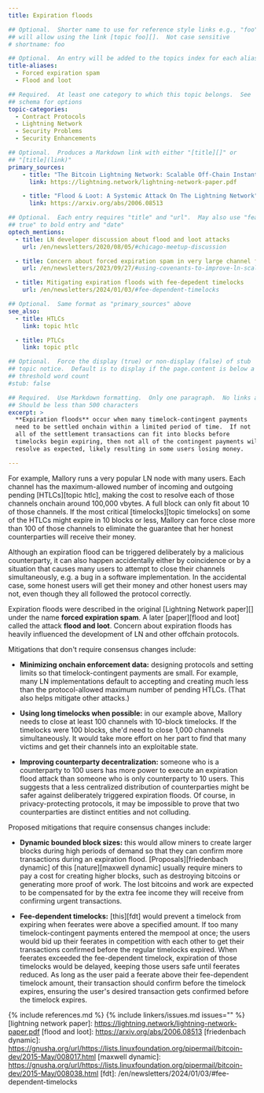 ```yaml
---
title: Expiration floods

## Optional.  Shorter name to use for reference style links e.g., "foo"
## will allow using the link [topic foo][].  Not case sensitive
# shortname: foo

## Optional.  An entry will be added to the topics index for each alias
title-aliases:
  - Forced expiration spam
  - Flood and loot

## Required.  At least one category to which this topic belongs.  See
## schema for options
topic-categories:
  - Contract Protocols
  - Lightning Network
  - Security Problems
  - Security Enhancements

## Optional.  Produces a Markdown link with either "[title][]" or
## "[title](link)"
primary_sources:
    - title: "The Bitcoin Lightning Network: Scalable Off-Chain Instant Payments"
      link: https://lightning.network/lightning-network-paper.pdf

    - title: "Flood & Loot: A Systemic Attack On The Lightning Network"
      link: https://arxiv.org/abs/2006.08513

## Optional.  Each entry requires "title" and "url".  May also use "feature:
## true" to bold entry and "date"
optech_mentions:
  - title: LN developer discussion about flood and loot attacks
    url: /en/newsletters/2020/08/05/#chicago-meetup-discussion

  - title: Concern about forced expiration spam in very large channel factories
    url: /en/newsletters/2023/09/27/#using-covenants-to-improve-ln-scalability

  - title: Mitigating expiration floods with fee-depedent timelocks
    url: /en/newsletters/2024/01/03/#fee-dependent-timelocks

## Optional.  Same format as "primary_sources" above
see_also:
  - title: HTLCs
    link: topic htlc

  - title: PTLCs
    link: topic ptlc

## Optional.  Force the display (true) or non-display (false) of stub
## topic notice.  Default is to display if the page.content is below a
## threshold word count
#stub: false

## Required.  Use Markdown formatting.  Only one paragraph.  No links allowed.
## Should be less than 500 characters
excerpt: >
  **Expiration floods** occur when many timelock-contingent payments
  need to be settled onchain within a limited period of time.  If not
  all of the settlement transactions can fit into blocks before
  timelocks begin expiring, then not all of the contingent payments will
  resolve as expected, likely resulting in some users losing money.

---
```

For example, Mallory runs a very popular LN node with many users.  Each
channel has the maximum-allowed number of incoming and outgoing pending
[HTLCs][topic htlc], making the cost to resolve each of those channels
onchain around 100,000 vbytes.  A full block can only fit about 10 of
those channels.  If the most critical [timelocks][topic timelocks] on
some of the HTLCs might expire in 10 blocks or less, Mallory can force
close more than 100 of those channels to eliminate the guarantee that
her honest counterparties will receive their money.

Although an expiration flood can be triggered deliberately by a
malicious counterparty, it can also happen accidentally either by
coincidence or by a situation that causes many users to attempt to close
their channels simultaneously, e.g. a bug in a software implementation.
In the accidental case, some honest users will get their money and other
honest users may not, even though they all followed the protocol
correctly.

Expiration floods were described in the original [Lightning Network
paper][] under the name **forced expiration spam**.  A later
[paper][flood and loot] called the attack **flood and loot**.  Concern
about expiration floods has heavily influenced the development of LN and
other offchain protocols.

Mitigations that don't require consensus changes include:

- **Minimizing onchain enforcement data:** designing protocols and
  setting limits so that timelock-contingent payments are small.  For
  example, many LN implementations default to accepting and creating
  much less than the protocol-allowed maximum number of pending HTLCs.
  (That also helps mitigate other attacks.)

- **Using long timelocks when possible:** in our example above, Mallory
  needs to close at least 100 channels with 10-block timelocks.  If the
  timelocks were 100 blocks, she'd need to close 1,000 channels
  simultaneously.  It would take more effort on her part to find that
  many victims and get their channels into an exploitable state.

- **Improving counterparty decentralization:** someone who is a
  counterparty to 100 users has more power to execute an expiration
  flood attack than someone who is only counterparty to 10 users.
  This suggests that a less centralized distribution of counterparties
  might be safer against deliberately triggered expiration floods.
  Of course, in privacy-protecting protocols, it may be impossible to
  prove that two counterparties are distinct entities and not colluding.

Proposed mitigations that require consensus changes include:

- **Dynamic bounded block sizes:** this would allow miners to create larger
  blocks during high periods of demand so that they can confirm more
  transactions during an expiration flood.  [Proposals][friedenbach
  dynamic] of this [nature][maxwell dynamic]
  usually require miners to pay a cost for creating higher blocks, such
  as destroying bitcoins or generating more proof of work.  The lost
  bitcoins and work are expected to be compensated for by the extra fee
  income they will receive from confirming urgent transactions.

- **Fee-dependent timelocks:** [this][fdt] would prevent a timelock from
  expiring when feerates were above a specified amount.  If too many
  timelock-contingent payments entered the mempool at once; the users
  would bid up their feerates in competition with each other to get
  their transactions confirmed before the regular timelocks expired.
  When feerates exceeded the fee-dependent timelock, expiration of those
  timelocks would be delayed, keeping those users safe until feerates
  reduced. As long as the user paid a feerate above their fee-dependent
  timelock amount, their transaction should confirm before the timelock
  expires, ensuring the user's desired transaction gets confirmed before
  the timelock expires.

{% include references.md %}
{% include linkers/issues.md issues="" %}
[lightning network paper]: https://lightning.network/lightning-network-paper.pdf
[flood and loot]: https://arxiv.org/abs/2006.08513
[friedenbach dynamic]: https://gnusha.org/url/https://lists.linuxfoundation.org/pipermail/bitcoin-dev/2015-May/008017.html
[maxwell dynamic]: https://gnusha.org/url/https://lists.linuxfoundation.org/pipermail/bitcoin-dev/2015-May/008038.html
[fdt]: /en/newsletters/2024/01/03/#fee-dependent-timelocks
